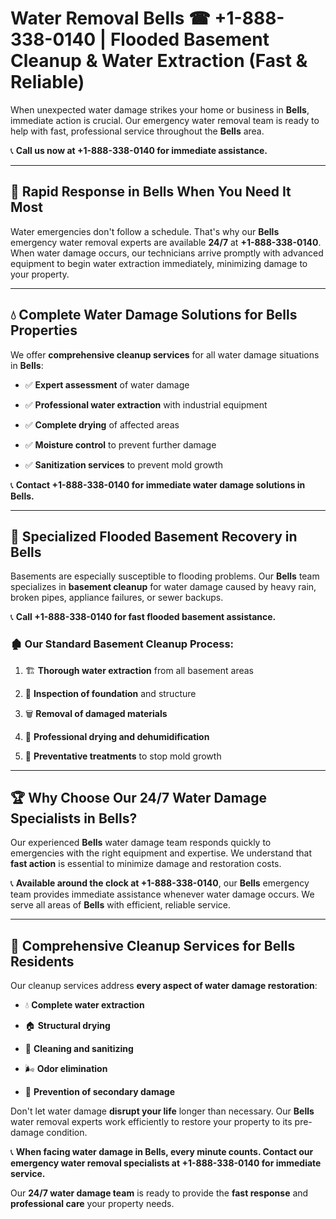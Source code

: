 # Water Removal Bells ☎ +1-888-338-0140 | Flooded Basement Cleanup & Water Extraction (Fast & Reliable)

When unexpected water damage strikes your home or business in **Bells**, immediate action is crucial. Our emergency water removal team is ready to help with fast, professional service throughout the **Bells** area. 

📞 **Call us now at +1-888-338-0140 for immediate assistance.**
---
## 🚀 Rapid Response in Bells When You Need It Most
Water emergencies don't follow a schedule. That's why our **Bells** emergency water removal experts are available **24/7** at **+1-888-338-0140**. When water damage occurs, our technicians arrive promptly with advanced equipment to begin water extraction immediately, minimizing damage to your property.
---
## 💧 Complete Water Damage Solutions for Bells Properties
We offer **comprehensive cleanup services** for all water damage situations in **Bells**:
- ✅ **Expert assessment** of water damage  
- ✅ **Professional water extraction** with industrial equipment  
- ✅ **Complete drying** of affected areas  
- ✅ **Moisture control** to prevent further damage  
- ✅ **Sanitization services** to prevent mold growth  
📞 **Contact +1-888-338-0140 for immediate water damage solutions in Bells.**
---
## 🌊 Specialized Flooded Basement Recovery in Bells
Basements are especially susceptible to flooding problems. Our **Bells** team specializes in **basement cleanup** for water damage caused by heavy rain, broken pipes, appliance failures, or sewer backups. 
📞 **Call +1-888-338-0140 for fast flooded basement assistance.**
### 🏚️ Our Standard Basement Cleanup Process:
1. 🏗️ **Thorough water extraction** from all basement areas  
2. 🔎 **Inspection of foundation** and structure  
3. 🗑️ **Removal of damaged materials**  
4. 💨 **Professional drying and dehumidification**  
5. 🚫 **Preventative treatments** to stop mold growth  
---
## 🏆 Why Choose Our 24/7 Water Damage Specialists in Bells?
Our experienced **Bells** water damage team responds quickly to emergencies with the right equipment and expertise. We understand that **fast action** is essential to minimize damage and restoration costs.
📞 **Available around the clock at +1-888-338-0140**, our **Bells** emergency team provides immediate assistance whenever water damage occurs. We serve all areas of **Bells** with efficient, reliable service.
---
## 🧹 Comprehensive Cleanup Services for Bells Residents
Our cleanup services address **every aspect of water damage restoration**:
- 💧 **Complete water extraction**  
- 🏠 **Structural drying**  
- 🧼 **Cleaning and sanitizing**  
- 🌬️ **Odor elimination**  
- 🚫 **Prevention of secondary damage**  
Don't let water damage **disrupt your life** longer than necessary. Our **Bells** water removal experts work efficiently to restore your property to its pre-damage condition.
📞 **When facing water damage in Bells, every minute counts. Contact our emergency water removal specialists at +1-888-338-0140 for immediate service.**
Our **24/7 water damage team** is ready to provide the **fast response** and **professional care** your property needs.

